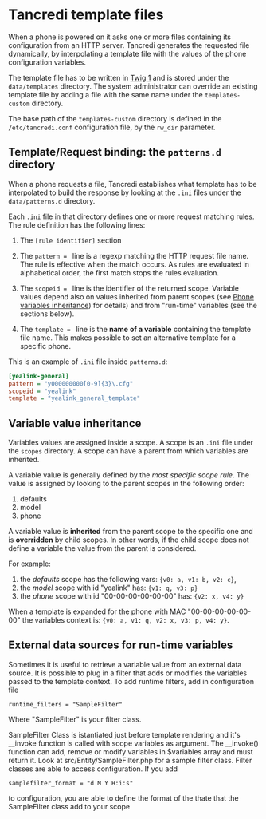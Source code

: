 # Tancredi template files

When a phone is powered on it asks one or more files containing its
configuration from an HTTP server. Tancredi generates the requested file
dynamically, by interpolating a template file with the values of the phone
configuration variables.

The template file has to be written in [Twig
1](https://twig.symfony.com/doc/1.x/) and is stored under the `data/templates`
directory. The system administrator can override an existing template file by
adding a file with the same name under the `templates-custom` directory.

The base path of the `templates-custom` directory is defined in the
`/etc/tancredi.conf` configuration file, by the `rw_dir` parameter.

## Template/Request binding: the `patterns.d` directory

When a phone requests a file, Tancredi establishes what template has to be
interpolated to build the response by looking at the `.ini` files under the
`data/patterns.d` directory.

Each `.ini` file in that directory defines one or more request matching rules.
The rule definition has the following lines:

1. The `[rule identifier]` section

1. The `pattern = ` line is a regexp matching the HTTP request file name. The
rule is effective when the match occurs. As rules are evaluated in alphabetical
order, the first match stops the rules evaluation.

1. The `scopeid = ` line is the identifier of the returned scope. Variable
values depend also on values inherited from parent scopes (see [Phone variables
inheritance](./API#phone-variables-inheritance)) for details) and from
"run-time" variables (see the sections below).

1. The `template = ` line is the **name of a variable** containing the template
file name.  This makes possible to set an alternative template for a specific
phone.

This is an example of `.ini` file inside `patterns.d`:

```ini
[yealink-general]
pattern = "y000000000[0-9]{3}\.cfg"
scopeid = "yealink"
template = "yealink_general_template"
```

## Variable value inheritance

Variables values are assigned inside a scope. A scope is an `.ini` file under
the `scopes` directory. A scope can have a parent from which variables are
inherited.

A variable value is generally defined by the *most specific scope rule*. The
value is assigned by looking to the parent scopes in the following order:

1. defaults
2. model
3. phone

A variable value is **inherited** from the parent scope to the specific one and
is **overridden** by child scopes. In other words, if the child scope does not
define a variable the value from the parent is considered.

For example:

1. the *defaults* scope has the following vars: `{v0: a, v1: b, v2: c}`,
2. the *model* scope with id "yealink" has: `{v1: q, v3: p}`
3. the *phone* scope with id "00-00-00-00-00-00" has: `{v2: x, v4: y}`

When a template is expanded for the phone with MAC "00-00-00-00-00-00" the
variables context is: `{v0: a, v1: q, v2: x, v3: p, v4: y}`.

## External data sources for run-time variables

Sometimes it is useful to retrieve a variable value from an external data
source. It is possible to plug in a filter that adds or modifies the variables
passed to the template context.
To add runtime filters, add in configuration file
```
runtime_filters = "SampleFilter"
```
Where "SampleFilter" is your filter class.

SampleFilter Class is istantiated just before template rendering and it's __invoke function is called with scope variables as argument.
The __invoke() function can add, remove or modify variables in $variables array and must return it.
Look at src/Entity/SampleFilter.php for a sample filter class.
Filter classes are able to access configuration. If you add
```
samplefilter_format = "d M Y H:i:s"

```
to configuration, you are able to define the format of the thate that the SampleFilter class add to your scope


